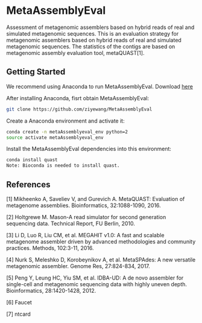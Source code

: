 # MetaAssemblyEval
Assessment of metagenomic assemblers based on hybrid reads of real and simulated metagenomic sequences.
This is an evaluation strategy for metagenomic assemblers based on hybrid reads of real and simulated metagenomic sequences. The statistics of the contigs are based on metagenomic assembly evaluation tool, metaQUAST[1].

## <a name="started"></a>Getting Started

We recommend using Anaconda to run MetaAssemblyEval. Download [here](https://www.continuum.io/downloads)

After installing Anaconda, fisrt obtain MetaAssemblyEval:

```sh
git clone https://github.com/ziyewang/MetaAssemblyEval
```
Create a Anaconda environment and activate it:

```sh
conda create -n metaAssemblyeval_env python=2
source activate metaAssemblyeval_env
```

Install the MetaAssemblyEval dependencies into this environment:

```sh
conda install quast 
Note: Bioconda is needed to install quast.
```

## <a name="preprocessing"></a>References

[1] Mikheenko A, Saveliev V, and Gurevich A. MetaQUAST: Evaluation of metagenome assemblies. Bioinformatics, 32:1088-1090, 2016.

[2] Holtgrewe M. Mason-A read simulator for second generation sequencing data. Technical Report, FU Berlin, 2010.

[3] Li D, Luo R, Liu CM, et al. MEGAHIT v1.0: A fast and scalable metagenome assembler driven by advanced methodologies and community practices. Methods, 102:3-11, 2016.

[4] Nurk S, Meleshko D, Korobeynikov A, et al. MetaSPAdes: A new versatile metagenomic assembler. Genome Res, 27:824-834, 2017.

[5] Peng Y, Leung HC, Yiu SM, et al. IDBA-UD: A de novo assembler for single-cell and metagenomic sequencing data with highly uneven depth. Bioinformatics, 28:1420-1428, 2012.

[6] Faucet

[7] ntcard
